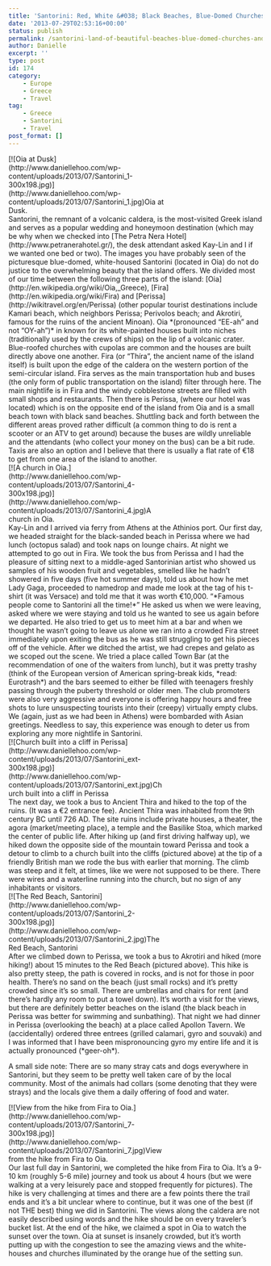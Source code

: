 ```yaml
---
title: 'Santorini: Red, White &#038; Black Beaches, Blue-Domed Churches and Stray Animals'
date: '2013-07-29T02:53:16+00:00'
status: publish
permalink: /santorini-land-of-beautiful-beaches-blue-domed-churches-and-stray-animals
author: Danielle
excerpt: ''
type: post
id: 174
category:
    - Europe
    - Greece
    - Travel
tag:
    - Greece
    - Santorini
    - Travel
post_format: []
---
```

<div class="wp-caption alignnone" id="attachment_175" style="width: 310px">[![Oia at Dusk](http://www.daniellehoo.com/wp-content/uploads/2013/07/Santorini_1-300x198.jpg)](http://www.daniellehoo.com/wp-content/uploads/2013/07/Santorini_1.jpg)Oia at Dusk.

</div>Santorini, the remnant of a volcanic caldera, is the most-visited Greek island and serves as a popular wedding and honeymoon destination (which may be why when we checked into [The Petra Nera Hotel](http://www.petranerahotel.gr/), the desk attendant asked Kay-Lin and I if we wanted one bed or two). The images you have probably seen of the picturesque blue-domed, white-housed Santorini (located in Oia) do not do justice to the overwhelming beauty that the island offers. We divided most of our time between the following three parts of the island: [Oia](http://en.wikipedia.org/wiki/Oia,_Greece), [Fira](http://en.wikipedia.org/wiki/Fira) and [Perissa](http://wikitravel.org/en/Perissa) (other popular tourist destinations include Kamari beach, which neighbors Perissa; Perivolos beach; and Akrotiri, famous for the ruins of the ancient Minoan). Oia *(pronounced “EE-ah” and not “OY-ah”)* in known for its white-painted houses built into niches (traditionally used by the crews of ships) on the lip of a volcanic crater. Blue-roofed churches with cupolas are common and the houses are built directly above one another. Fira (or “Thíra”, the ancient name of the island itself) is built upon the edge of the caldera on the western portion of the semi-circular island. Fira serves as the main transportation hub and buses (the only form of public transportation on the island) filter through here. The main nightlife is in Fira and the windy cobblestone streets are filled with small shops and restaurants. Then there is Perissa, (where our hotel was located) which is on the opposite end of the island from Oia and is a small beach town with black sand beaches. Shuttling back and forth between the different areas proved rather difficult (a common thing to do is rent a scooter or an ATV to get around) because the buses are wildly unreliable and the attendants (who collect your money on the bus) can be a bit rude. Taxis are also an option and I believe that there is usually a flat rate of €18 to get from one area of the island to another.<span style="line-height: 1.5; font-size: 0.8em;">  
</span>

<div class="wp-caption alignnone" id="attachment_193" style="width: 310px">[![A church in Oia.](http://www.daniellehoo.com/wp-content/uploads/2013/07/Santorini_4-300x198.jpg)](http://www.daniellehoo.com/wp-content/uploads/2013/07/Santorini_4.jpg)A church in Oia.

</div>Kay-Lin and I arrived via ferry from Athens at the Athinios port. Our first day, we headed straight for the black-sanded beach in Perissa where we had lunch (octopus salad) and took naps on lounge chairs. At night we attempted to go out in Fira. We took the bus from Perissa and I had the pleasure of sitting next to a middle-aged Santorinian artist who showed us samples of his wooden fruit and vegetables, smelled like he hadn’t showered in five days (five hot summer days), told us about how he met Lady Gaga, proceeded to namedrop and made me look at the tag of his t-shirt (it was Versace) and told me that it was worth €10,000. “*Famous people come to Santorini all the time!*” He asked us when we were leaving, asked where we were staying and told us he wanted to see us again before we departed. He also tried to get us to meet him at a bar and when we thought he wasn’t going to leave us alone we ran into a crowded Fira street immediately upon exiting the bus as he was still struggling to get his pieces off of the vehicle. After we ditched the artist, we had crepes and gelato as we scoped out the scene. We tried a place called Town Bar (at the recommendation of one of the waiters from lunch), but it was pretty trashy (think of the European version of American spring-break kids, *read: Eurotrash*) and the bars seemed to either be filled with teenagers freshly passing through the puberty threshold or older men. The club promoters were also very aggressive and everyone is offering happy hours and free shots to lure unsuspecting tourists into their (creepy) virtually empty clubs. We (again, just as we had been in Athens) were bombarded with Asian greetings. Needless to say, this experience was enough to deter us from exploring any more nightlife in Santorini.

<div class="wp-caption alignnone" id="attachment_195" style="width: 310px">[![Church built into a cliff in Perissa](http://www.daniellehoo.com/wp-content/uploads/2013/07/Santorini_ext-300x198.jpg)](http://www.daniellehoo.com/wp-content/uploads/2013/07/Santorini_ext.jpg)Church built into a cliff in Perissa

</div>The next day, we took a bus to Ancient Thira and hiked to the top of the ruins. (It was a €2 entrance fee). Ancient Thira was inhabited from the 9th century BC until 726 AD. The site ruins include private houses, a theater, the agora (market/meeting place), a temple and the Basilike Stoa, which marked the center of public life. After hiking up (and first driving halfway up), we hiked down the opposite side of the mountain toward Perissa and took a detour to climb to a church built into the cliffs (pictured above) at the tip of a friendly British man we rode the bus with earlier that morning. The climb was steep and it felt, at times, like we were not supposed to be there. There were wires and a waterline running into the church, but no sign of any inhabitants or visitors.

<div class="wp-caption alignnone" id="attachment_176" style="width: 310px">[![The Red Beach, Santorini](http://www.daniellehoo.com/wp-content/uploads/2013/07/Santorini_2-300x198.jpg)](http://www.daniellehoo.com/wp-content/uploads/2013/07/Santorini_2.jpg)The Red Beach, Santorini

</div>After we climbed down to Perissa, we took a bus to Akrotiri and hiked (more hiking!) about 15 minutes to the Red Beach (pictured above). This hike is also pretty steep, the path is covered in rocks, and is not for those in poor health. There’s no sand on the beach (just small rocks) and it’s pretty crowded since it’s so small. There are umbrellas and chairs for rent (and there’s hardly any room to put a towel down). It’s worth a visit for the views, but there are definitely better beaches on the island (the black beach in Perissa was better for swimming and sunbathing). That night we had dinner in Perissa (overlooking the beach) at a place called Apollon Tavern. We (accidentally) ordered three entrees (grilled calamari, gyro and souvaki) and I was informed that I have been mispronouncing gyro my entire life and it is actually pronounced (*geer-oh*).

A small side note: There are so many stray cats and dogs everywhere in Santorini, but they seem to be pretty well taken care of by the local community. Most of the animals had collars (some denoting that they were strays) and the locals give them a daily offering of food and water.

<div class="wp-caption alignnone" id="attachment_197" style="width: 310px">[![View from the hike from Fira to Oia.](http://www.daniellehoo.com/wp-content/uploads/2013/07/Santorini_7-300x198.jpg)](http://www.daniellehoo.com/wp-content/uploads/2013/07/Santorini_7.jpg)View from the hike from Fira to Oia.

</div>Our last full day in Santorini, we completed the hike from Fira to Oia. It’s a 9-10 km (roughly 5-6 mile) journey and took us about 4 hours (but we were walking at a very leisurely pace and stopped frequently for pictures). The hike is very challenging at times and there are a few points there the trail ends and it’s a bit unclear where to continue, but it was one of the best (if not THE best) thing we did in Santorini. The views along the caldera are not easily described using words and the hike should be on every traveler’s bucket list. At the end of the hike, we claimed a spot in Oia to watch the sunset over the town. Oia at sunset is insanely crowded, but it’s worth putting up with the congestion to see the amazing views and the white-houses and churches illuminated by the orange hue of the setting sun.